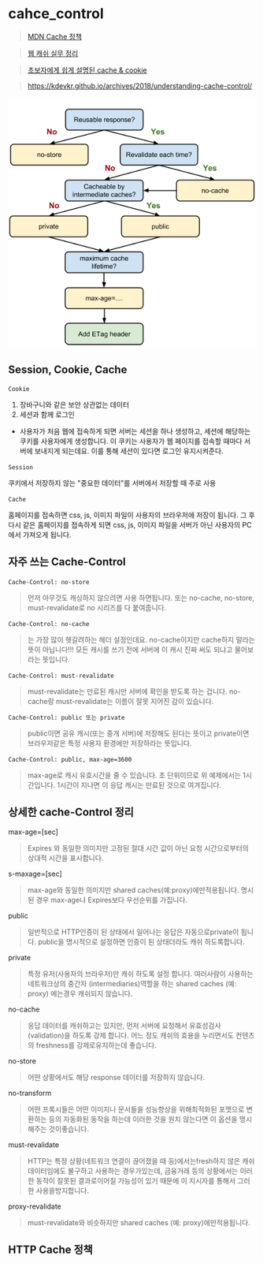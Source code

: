 # cahce_control
> [MDN Cache 정책](https://developer.mozilla.org/ko/docs/Web/HTTP/Headers/Cache-Control)

> [웹 캐쉬 실무 정리](https://cyberx.tistory.com/9)

> [초보자에게 쉽게 설명된 cache & cookie](https://www.zerocho.com/category/HTTP/post/5b594dd3c06fa2001b89feb9)

> https://kdevkr.github.io/archives/2018/understanding-cache-control/


![](../src/cache_control.png)


## Session, Cookie, Cache

`Cookie`
1. 장바구니와 같은 보안 상관없는 데이터
2. 세션과 함께 로그인
  - 사용자가 처음 웹에 접속하게 되면 서버는 세션을 하나 생성하고, 세션에 해당하는 쿠키를 사용자에게 생성합니다. 이 쿠키는 사용자가 웹 페이지를 접속할 때마다 서버에 보내지게 되는데요. 이를 통해  세션이 있다면 로그인 유지시켜준다.

`Session`

쿠키에서 저장하지 않는 "중요한 데이터"를 서버에서 저장할 때 주로 사용

`Cache`

홈페이지를 접속하면 css, js, 이미지 파일이 사용자의 브라우저에 저장이 됩니다. 그 후 다시 같은 홈페이지를 접속하게 되면 css, js, 이미지 파일을 서버가 아닌 사용자의 PC에서 가져오게 됩니다.


## 자주 쓰는 Cache-Control


`Cache-Control: no-store`
> 먼저 아무것도 캐싱하지 않으려면 사용 하면됩니다. 또는 no-cache, no-store, must-revalidate로 no 시리즈를 다 붙여줍니다.

`Cache-Control: no-cache`
> 는 가장 많이 헷갈려하는 헤더 설정인데요. no-cache이지만 cache하지 말라는 뜻이 아닙니다!!! 모든 캐시를 쓰기 전에 서버에 이 캐시 진짜 써도 되냐고 물어보라는 뜻입니다.

`Cache-Control: must-revalidate`
> must-revalidate는 만료된 캐시만 서버에 확인을 받도록 하는 겁니다. no-cache랑 must-revalidate는 이름이 잘못 지어진 감이 있습니다.

`Cache-Control: public 또는 private`
> public이면 공유 캐시(또는 중개 서버)에 저장해도 된다는 뜻이고 private이면 브라우저같은 특정 사용자 환경에만 저장하라는 뜻입니다.

`Cache-Control: public, max-age=3600`
> max-age로 캐시 유효시간을 줄 수 있습니다. 초 단위이므로 위 예제에서는 1시간입니다. 1시간이 지나면 이 응답 캐시는 만료된 것으로 여겨집니다.

## 상세한 cache-Control 정리
max-age=[sec]
>  Expires 와 동일한 의미지만 고정된 절대 시간 값이 아닌 요청 시간으로부터의 상대적 시간을 표시합니다. 

s-maxage=[sec]
> max-age와 동일한 의미지만 shared caches(예:proxy)에만적용됩니다. 명시된 경우 max-age나 Expires보다 우선순위를 가집니다.

public
> 일반적으로 HTTP인증이 된 상태에서 일어나는 응답은 자동으로private이 됩니다. public을 명시적으로 설정하면 인증이 된 상태더라도 캐쉬 하도록합니다.

private
> 특정 유저(사용자의 브라우저)만 캐쉬 하도록 설정 합니다. 여러사람이 사용하는 네트워크상의 중간자 (intermediaries)역할을 하는 shared caches (예: proxy) 에는경우 캐쉬되지 않습니다.

no-cache
> 응답 데이터를 캐쉬하고는 있지만, 먼저 서버에 요청해서 유효성검사(validation)을 하도록 강제 합니다. 어느 정도 캐쉬의 효용을 누리면서도 컨텐츠의 freshness를 강제로유지하는데 좋습니다.

no-store
> 어떤 상황에서도 해당 response 데이터를 저장하지 않습니다.

no-transform
> 어떤 프록시들은 어떤 이미지나 문서들을 성능향상을 위해최적화된 포맷으로 변환하는 등의 자동화된 동작을 하는데 이러한 것을 원치 않는다면 이 옵션을 명시해주는 것이좋습니다.

must-revalidate
> HTTP는 특정 상황(네트워크 연결이 끊어졌을 때 등)에서는fresh하지 않은 캐쉬 데이터임에도 불구하고 사용하는  경우가있는데, 금융거래 등의 상황에서는 이러한 동작이 잘못된 결과로이어질 가능성이 있기 때문에 이 지시자를  통해서 그러한 사용을방지합니다.

proxy-revalidate
> must-revalidate와 비슷하지만 shared caches (예: proxy)에만적용됩니다.







## HTTP Cache 정책



